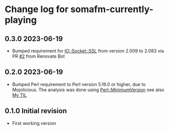 # Change log for somafm-currently-playing

## 0.3.0 2023-06-19

- Bumped requirement for [IO::Socket::SSL](https://metacpan.org/dist/IO-Socket-SSL/view/lib/IO/Socket/SSL.pod) from version 2.009 to 2.083 via PR [#2](https://github.com/jonasbn/somafm-currently-playing/pull/2) from Renovate Bot

## 0.2.0 2023-06-19

- Bumped Perl requirement to Perl version 5.16.0 or higher, due to Mojolicious. The analysis was done using [Perl::MinimumVersion](https://metacpan.org/pod/Perl::MinimumVersion) see also [My TIL](https://jonasbn.github.io/til/perl/find_out_what_your_perl_minimum_version_requirement_is.html)

## 0.1.0 Initial revision

- First working version
